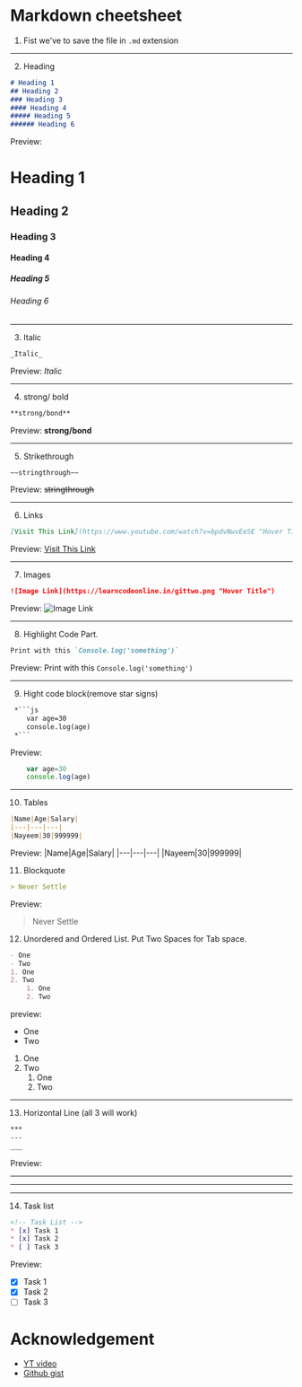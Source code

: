 # Markdown cheetsheet

1. Fist we've to save the file in `.md` extension
---
2. Heading 
```markdown
# Heading 1
## Heading 2
### Heading 3
#### Heading 4
##### Heading 5
###### Heading 6
```
Preview:
# Heading 1
## Heading 2
### Heading 3
#### Heading 4
##### Heading 5
###### Heading 6

***
3. Italic
```markdown
_Italic_
```
Preview:
_Italic_
***
4. strong/ bold
```md
**strong/bond**
```
Preview: **strong/bond**
***
5. Strikethrough 
```md
~~stringthrough~~ 
```
Preview: ~~stringthrough~~
***
6. Links
```md
[Visit This Link](https://www.youtube.com/watch?v=bpdvNwvEeSE "Hover Title")
```
Preview: [Visit This Link](https://www.youtube.com/watch?v=bpdvNwvEeSE "Hover Title")
***
7. Images
```md
![Image Link](https://learncodeonline.in/gittwo.png "Hover Title")
```
Preview: ![Image Link](https://learncodeonline.in/gittwo.png "Hover Title")
***
8. Highlight Code Part.
```md
Print with this `Console.log('something')`
```
Preview: Print with this `Console.log('something')`
***
9. Hight code block(remove star signs)
```md
 *```js
    var age=30
    console.log(age)
 *```
```
Preview:  
```js
    var age=30
    console.log(age)
 ```
***
 10. Tables
 ```md
 |Name|Age|Salary|
 |---|---|---|
 |Nayeem|30|999999|
```
Preview: 
 |Name|Age|Salary|
 |---|---|---|
 |Nayeem|30|999999|

 11. Blockquote 

 ```md
 > Never Settle
 ```
 Preview: 
 > Never Settle

12. Unordered and Ordered List. Put Two Spaces for Tab space.
```md
- One
- Two
1. One
2. Two
    1. One
    2. Two
```
preview:
- One
- Two
1. One
2. Two
    1. One
    2. Two
***

13. Horizontal Line (all 3 will work)
```bash
***
---
___
```
Preview: 
***
---
___
14. Task list
```md
<!-- Task List -->
* [x] Task 1
* [x] Task 2
* [ ] Task 3
```
Preview:
<!-- Task List -->
* [x] Task 1
* [x] Task 2
* [ ] Task 3
# Acknowledgement
- [YT video](https://youtu.be/bpdvNwvEeSE 'Hitesh')
- [Github gist](https://gist.github.com/bradtraversy/547a7bbf35ffba1561706e161a50b05a)